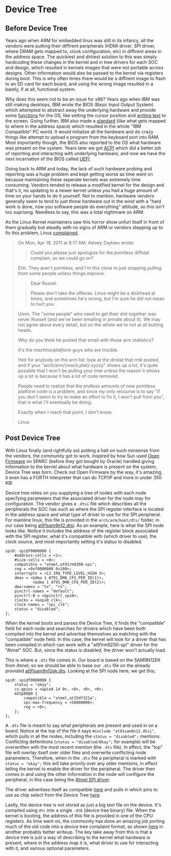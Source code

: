 # Device Tree

## Before Device Tree

Years ago when ARM for embedded linux was still in its infancy, all the vendors were putting their diffirent peripherals (HDMI driver, SPI driver, where DRAM gets mapped to, clock configuration, etc) in diffirent areas in the address space. The quickiest and dirtiest solution to this was simply hardcoding these changes in the kernel and in tree drivers for each SOC and design, which resulted in kernels images that were not portable across designs. Other information would also be passed to the kernel via registers during boot. This is why often times there would be a diffirent image to flash to an SD card for each board, and using the wrong image resulted in a barely, if at all, functional system.

Why does this seem not to be an issue for x86? Years ago when IBM was still making desktops, IBM wrote *the* BIOS (Basic Input Output System) which attempted to abstract away the underlying hardware and provide some [functions](https://wiki.osdev.org/BIOS) for the OS, like setting the cursor position and [writing text](https://protas.pypt.lt/informatika/assembler/writing_to_the_screen) to the screen. Going further, IBM also made a [standard](http://www.tuner.tw/OMEGA%20CD/zsection/MEM__MAP.PDF) (like what gets mapped to where in the address space) which resulted in the whole "IBM Compatible" PC world. It would initialize all the hardware and do crazy things like attempt to upload a program from the keyboard port into RAM. Most importantly though, the BIOS also reported to the OS what hardware was present on the system. Years later we got [ACPI](https://wiki.osdev.org/ACPI) which did a better job of reporting and interacting with underlying hardware, and now we have the next incarnation of the BIOS called [UEFI](https://wiki.osdev.org/UEFI).

Going back to ARM and today, the lack of such hardware probing and reporting was a huge problem and kept getting worse as time went on because maintaining these seperate kernels was extremely time consuming. Vendors tended to release a modified kernel for the design and that's it, no updating to a newer kernel unless you had a huge amount of time on your hands to do it yourself. Not to mention, hardware vendors generally seem to tend to just throw hardware out in the wind with a "hard work is done, now you software people do everything" attitude, so this isn't too suprising. Needless to say, this was a total nightmare on ARM.

As the Linux Kernel maintainers saw this horror show unfurl itself in front of them gradually but steadly with no signs of ARM or vendors stepping up to fix this problem, Linus [complained](http://thread.gmane.org/gmane.linux.ports.arm.kernel/113895).

> On Mon, Apr 18, 2011 at 8:17 AM, Alexey Zaytsev
>  wrote:
> >
> > Could you please just apologize for the pointless diffstat complain,
> > so we could go on?
> 
> Ehh. They aren't pointless, and I'm _this_ close to just stopping
> pulling from some people unless things improve.
> 
> > Dear Russel.
> >
> > Please don't take the offense. Linus might be a dickhead at times, and
> > sometimes he's wrong, but I'm sure he did not mean to hurt you.
> 
> Umm. The "some people" who need to get their shit together was never
> Russell (and we've been emailing in private about it). We may not
> agree about every detail, but on the whole we're not at all butting
> heads.
> 
> Why do you think he posted that email with those arm statistics?
> 
> It's the _machine/platform_ guys who are trouble.
> 
> Hint for anybody on the arm list: look at the dirstat that rmk posted,
> and if your "arch/arm/{mach,plat}-xyzzy" shows up a lot, it's quite
> possible that I won't be pulling your tree unless the reason it shows
> up a lot is because it has a lot of code removed.
> 
> People need to realize that the endless amounts of new pointless
> platform code is a problem, and since my only recourse is to say "if
> you don't seem to try to make an effort to fix it, I won't pull from
> you", that is what I'll eventually be doing.
> 
> Exactly when I reach that point, I don't know.
> 
> Linus

## Post Device Tree

With Linus finally (and rightfully so) putting a halt on such nonsense from the vendors, the community got to work. Inspired by how Sun used [Open Firmware](https://lwn.net/Articles/209301/) on SPARC (before they got bought by Oracle) handled giving information to the kernel about what hardware is present on the system, Device Tree was born. Check out Open Firmware by the way, it's amazing, it even has a FORTH interpreter that can do TCP/IP and more in under 350 KB!

Device tree relies on you supplying a tree of nodes with each node specfying parameters that the associated driver for the node may for configuration. The vendor gives a ```.dtsi``` file which describes all the peripherals the SOC has such as where the SPI register interface is located in the address space and what type of driver to use for the SPI peripheral. For mainline linux, this file is provided in the ```arch/arm/boot/dts/``` folder, in our case being [at91sam9n12.dtsi](https://github.com/torvalds/linux/blob/master/arch/arm/boot/dts/at91sam9n12.dtsi). As an example, here is what the SPI node looks like. Notice it includes the address of the register block associated with the SPI register, what it's compatible with (which driver to use), the clock source, and most importantly setting it's status to disabled.

```none
spi0: spi@f0000000 {
    #address-cells = <1>;
    #size-cells = <0>;
    compatible = "atmel,at91rm9200-spi";
    reg = <0xf0000000 0x100>;
    interrupts = <13 IRQ_TYPE_LEVEL_HIGH 3>;
    dmas = <&dma 1 AT91_DMA_CFG_PER_ID(1)>,
            <&dma 1 AT91_DMA_CFG_PER_ID(2)>;
    dma-names = "tx", "rx";
    pinctrl-names = "default";
    pinctrl-0 = <&pinctrl_spi0>;
    clocks = <&spi0_clk>;
    clock-names = "spi_clk";
    status = "disabled";
};
```

When the kernel boots and parses the Device Tree, it finds the "compatible" field for each node and searches for drivers which have been both compiled into the kernel and advertise themselves as matching with the "compatible" node field. In this case, the kernel will look for a driver that has been compiled in which can work with a "at91rm9200-spi" driver for the "Atmel" SOC. But, since the status is disabled, the driver won't actually load.

This is where a ```.dts``` file comes in. Our board is based on the SAM9N12EK from Atmel, so we should be able to base our ```.dts``` file on the already provided [at91sam9n12ek.dts](https://github.com/torvalds/linux/blob/master/arch/arm/boot/dts/at91sam9n12ek.dts). Looking at the SPI node here, we get this;

```none
spi0: spi@f0000000 {
    status = "okay";
    cs-gpios = <&pioA 14 0>, <0>, <0>, <0>;
    m25p80@0 {
        compatible = "atmel,at25df321a";
        spi-max-frequency = <50000000>;
        reg = <0>;
    };
};
```

A ```.dts``` file is meant to say what peripherals are present and used in on a board. Notice at the top of the file it says ```#include "at91sam9n12.dtsi"```, which pulls in all the nodes, including the ```status = "disabled";``` mentions. Conflicting defenitions (```status = "disabled/Okay";``` for example) will be overwritten with the most recent mention (the ```.dts``` file). In effect, the "top" file will overlay itself over older files and overwrite conflicting node parameters. Therefore, when in the ```.dts``` file a peripheral is marked with ```status = "okay";``` this will take priority over any older mentions, in effect telling the kernel to enable the driver for the peripheral. The driver then comes in and using the other information in the node will configure the peripheral, in this case being the [Atmel SPI driver](https://github.com/torvalds/linux/blob/master/drivers/spi/spi-atmel.c).

The driver advertises itself as compatible [here](https://github.com/torvalds/linux/blob/0b412605ef5f5c64b31f19e2910b1d5eba9929c3/drivers/spi/spi-atmel.c#L1820) and pulls in which pins to use as chip select from the Device Tree [here](https://github.com/torvalds/linux/blob/0b412605ef5f5c64b31f19e2910b1d5eba9929c3/drivers/spi/spi-atmel.c#L1492).

Lastly, the device tree is not stored as just a big text file on the device. It's compiled using ```dtc``` into a single ```.dtb``` (device tree binary) file. When the kernel is booting, the address of this file is provided in one of the CPU registers. As time went on, the community has done an amazing job porting much of the old code into a device tree complaint format, as shown [here](https://lwn.net/Articles/572692/) in another probably better writeup. The key take away from this is that a device tree is just a way of describing to the kernel what hardware is present, where in the address map it is, what driver to use for interacting with it, and various optional parameters.
